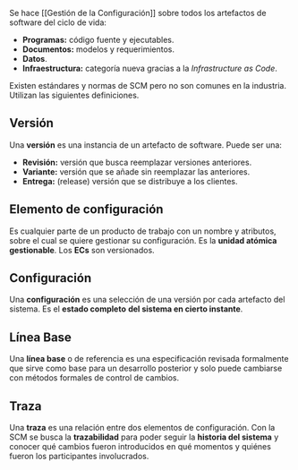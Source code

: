 Se hace [[Gestión de la Configuración]] sobre todos los artefactos de software del ciclo de vida:

- **Programas:** código fuente y ejecutables.
- **Documentos:** modelos y requerimientos.
- **Datos**.
- **Infraestructura:** categoría nueva gracias a la _Infrastructure as Code_.

Existen estándares y normas de SCM pero no son comunes en la industria. Utilizan las siguientes definiciones.

## Versión

Una **versión** es una instancia de un artefacto de software. Puede ser una:

- **Revisión:** versión que busca reemplazar versiones anteriores.
- **Variante:** versión que se añade sin reemplazar las anteriores.
- **Entrega:** (release) versión que se distribuye a los clientes.

## Elemento de configuración

Es cualquier parte de un producto de trabajo con un nombre y atributos, sobre el cual se quiere gestionar su configuración. Es la **unidad atómica gestionable**. Los **ECs** son versionados.

## Configuración

Una **configuración** es una selección de una versión por cada artefacto del sistema. Es el **estado completo** **del sistema en cierto instante**.

## Línea Base

Una **línea base** o de referencia es una especificación revisada formalmente que sirve como base para un desarrollo posterior y solo puede cambiarse con métodos formales de control de cambios.

## Traza

Una **traza** es una relación entre dos elementos de configuración. Con la SCM se busca la **trazabilidad** para poder seguir la **historia del sistema** y conocer qué cambios fueron introducidos en qué momentos y quiénes fueron los participantes involucrados.
